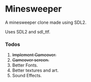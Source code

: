 # Minesweeper

A minesweeper clone made using SDL2.

Uses SDL2 and sdl\_ttf.

### Todos
1. ~~Implement Gameover.~~
2. ~~Gameover screen.~~
3. Better Fonts.
4. Better textures and art.
5. Sound Effects.

